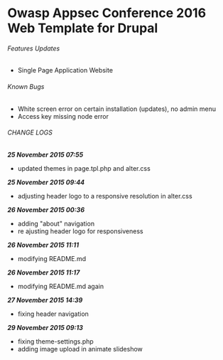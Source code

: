 # Owasp Appsec Conference 2016 Web Template for Drupal

###### Features Updates
- Single Page Application Website

###### Known Bugs
- White screen error on certain installation (updates), no admin menu
- Access key missing node error

###### CHANGE LOGS
***25 November 2015 07:55***
- updated themes in page.tpl.php and alter.css

***25 November 2015 09:44***
- adjusting header logo to a responsive resolution in alter.css

***26 November 2015 00:36***
- adding "about" navigation
- re ajusting header logo for responsiveness

***26 November 2015 11:11***
- modifying README.md

***26 November 2015 11:17***
- modifying README.md again

***27 November 2015 14:39***
- fixing header navigation

***29 November 2015 09:13***
- fixing theme-settings.php
- adding image upload in animate slideshow

